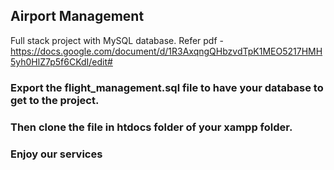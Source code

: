## Airport Management
Full stack project with MySQL database.
Refer pdf -https://docs.google.com/document/d/1R3AxqngQHbzvdTpK1MEO5217HMH5yh0HlZ7p5f6CKdI/edit#
### Export the flight_management.sql file to have your database to get to the project.
### Then clone the file in htdocs folder of your xampp folder.
### Enjoy our services
